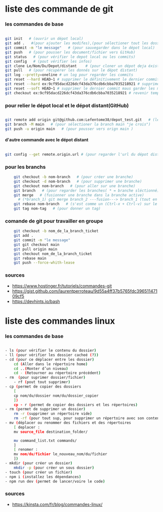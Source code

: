 # liste des commande de git 

### les commandes de base 

```bash
 
git init   # (ouvrir un dépot local)
git add .   #(pour ajouter les modifes),(pour sélectioner tout les dossiers)
git commit -m "le message"   # (pour sauvegarder dans le dépot local)
git push   # (pour pousser les document/fichier vers GitHub)
git status   # (pour vérifier le depot local ou les commits)
git config   # (pout vérifier les infos)
git clone Le/Nom/Du/Depot/distant    # (pour cloner un dépot deja éxistant)
git pull   # (pour récupérer les donnés sur le dépot distant)
git log --pretty=oneline # un log pour regarder les commits
git reset --hard HEAD~1 # supprimer le définitivement le dernier commit 
git reset --hard ex:9cf95dacd226dcf43da376cdb6cbba7035218921 # supprimer le définitivement les modifs
git reset --soft HEAD~1 # supprimer le dernier commit maus garder les modifs 
git checkout ex:9cf95dacd226dcf43da376cdb6cbba7035218921 # revenir temporairement sur un commit
```

### pour relier le dépot local et le dépot distant(GitHub)

```bash commande donner part GitHub lors du création du dépot

git remote add origin git@github.com:Lefentome38/depot_test.git   # (le lien du dépot distence)
git branch -M main   # (pour sélectioner la branch main "je crois") 
git push -u origin main   # (pour pousser vers orign main )

```

#### d'autre commande avec le dépot distant

```bash

git config --get remote.origin.url # (pour regarder l'url du dépot distant)

```

### pour les branchs

```bash
    git checkout -b nom-branch   # (pour créer une branche)
    git checkout -d nom-branch   # (pour supprimer une branche)
    git checkout nom-branch   # (pour aller sur une branche)
    git branch   # (pour regarder les branches( * = branche sléctionné))
    git merge   # (fusionner une branche dans la branche active)
      # (*branch_1) git merge branch_2 ---fusion---> branch_1 (tout en local)
    git rebase nom-branch   # (s'est comme un (Ctrl-x + Ctrl-v) sur le commit a jour sur le depot distant)
    git tag nom-tag   # (pour donner un tag) 
```

### comande de git pour travailler en groupe

```bash
    git checkout -b nom_de_la_branch_ticket
    git add .
    git commit -m "le message"
    git git checkout main
    git pull origin main
    git checkout nom_de_la_branch_ticket
    git rebase main
    git push --force-whith-lease
```

### sources 
- https://www.hostinger.fr/tutoriels/commandes-git
- https://gist.github.com/laurentperroteau/9d55a4ff37b5765fdc39651147109cf5
- https://devhints.io/bash


# liste des commandes linux

### les commandes de base 

```bash

- ls (pour vérifier le contenu du dossier)
- ll (pour vérifier les dossier cacheé (?))
- cd (pour ce déplacer entre les dossier)
    cd (Aller dans le répertoire home)
    cd ..(Monter d’un niveau)
    cd - (Retourner au répertoire précédent)
- rm  (pour suprimer dossier/fichier)
    - rf (pout tout supprimer)
- cp (permet de copier des dossiers 
    [
    cp nom/du/dossier nom/du/dossier_copier
    ])
    cp - r (permet de copier des dossiers et les répertoires)
- rm (permet de supprimer un dossier)
    rm -r (supprimer un répertoire vide)
    rm -rf (pour tout sup, pour supprimer un répertoire avec son contenu)
- mv (déplacer ou renommer des fichiers et des répertoires 
    [ deplacer :
    mv source_file destination_folder/

    mv command_list.txt commands/
    ] 
    [ renomer :
    mv nom/du/fichier le_nouveau_nom/du/fichier
    ])
- mkdir (pour créer un dossier)
    mkdir -p (pour créer un sous dossier)
- touch (pour créer un fichier)
- npm i (installez les dépendances)
- npm run dev (permet de lancer/voire le code)

```

### sources 

- https://kinsta.com/fr/blog/commandes-linux/